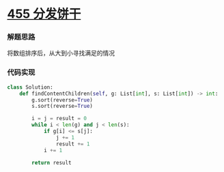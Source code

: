 # [455 分发饼干](https://leetcode.cn/problems/assign-cookies/)

### 解题思路

将数组排序后，从大到小寻找满足的情况

### 代码实现

```python
class Solution:
    def findContentChildren(self, g: List[int], s: List[int]) -> int:
        g.sort(reverse=True)
        s.sort(reverse=True)

        i = j = result = 0
        while i < len(g) and j < len(s):
            if g[i] <= s[j]:
                j += 1
                result += 1
            i += 1

        return result
```

